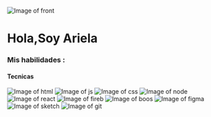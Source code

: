 
   ![Image of front](https://i.ibb.co/4KMwqY3/front2-0.png)
                                           
                                           
# Hola,Soy Ariela 

### Mis habilidades :

#### Tecnicas 
   ![Image of html](https://i.ibb.co/TR6VshH/html.png)        ![Image of js](https://i.ibb.co/qLHXTp6/js.png)
   ![Image of css](https://i.ibb.co/tHnFZ7D/css.png)          ![Image of node](https://i.ibb.co/tZwMyBc/node.png)
   ![Image of react](https://i.ibb.co/30J3LzW/react.png)      ![Image of fireb](https://i.ibb.co/rtsCHmc/firebase.png)
   ![Image of boos](https://i.ibb.co/jzv4Ltf/boos.png)        ![Image of figma](https://i.ibb.co/pQKLLcY/figma.png)
   ![Image of sketch](https://i.ibb.co/YfTmtDM/sketch.png)    ![Image of git](https://i.ibb.co/FXrTk5B/github.png)



<!--
**arielatolosasilva/arielatolosasilva** is a ✨ _special_ ✨ repository because its `README.md` (this file) appears on your GitHub profile.

Here are some ideas to get you started:

- 🔭 I’m currently working on ...
- 🌱 I’m currently learning ...
- 👯 I’m looking to collaborate on ...
- 🤔 I’m looking for help with ...
- 💬 Ask me about ...
- 📫 How to reach me: ...
- 😄 Pronouns: ...
- ⚡ Fun fact: ...
-->

